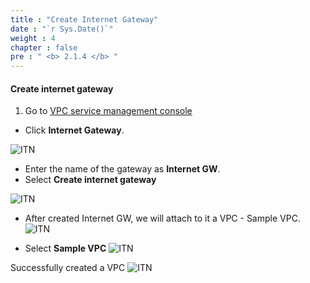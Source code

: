 ```yaml
---
title : "Create Internet Gateway"
date : "`r Sys.Date()`"
weight : 4
chapter : false
pre : " <b> 2.1.4 </b> "
---
```


#### Create internet gateway

1. Go to [VPC service management console](https://console.aws.amazon.com/vpc)
  + Click **Internet Gateway**.
  

![ITN](/images/2.preparation/013-CreateITNG.png)

+ Enter the name of the gateway as **Internet GW**.
+ Select **Create internet gateway**

![ITN](/images/2.preparation/014-CreateITNG.png)

+ After created Internet GW, we will attach to it a VPC - Sample VPC.
![ITN](/images/2.preparation/015-CreateITGW.png)

+ Select **Sample VPC**
![ITN](/images/2.preparation/016-CreateITNG.png)

Successfully created a VPC
![ITN](/images/2.preparation/017-CreateITNG.png)

